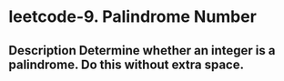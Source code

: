 leetcode-9. Palindrome Number <br>
====
Description Determine whether an integer is a palindrome. Do this without extra space. <br>
---
